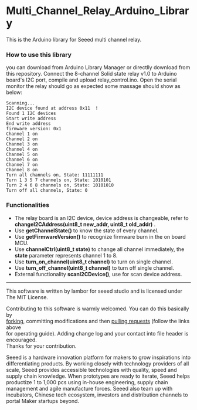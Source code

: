 # Multi_Channel_Relay_Arduino_Library
This is the Arduino library for Seeed multi channel relay. 

<!-- <img src= width=400> -->

<!-- [Grove - OLED Display 0.96"](https://www.seeedstudio.com/s/Grove-OLED-Display-0.96%22-p-781.html) -->

<!-- Description for this product -->

### How to use this library
you can download from Arduino Library Manager or directlly download from this repository.
Connect the 8-channel Solid state relay v1.0 to Arduino board's I2C port, compile and upload relay_control.ino. Open the serial monitor the relay should go as expected some massage should show as below:

```
Scanning...
I2C device found at address 0x11  !
Found 1 I2C devices
Start write address
End write address
firmware version: 0x1
Channel 1 on
Channel 2 on
Channel 3 on
Channel 4 on
Channel 5 on
Channel 6 on
Channel 7 on
Channel 8 on
Turn all channels on, State: 11111111
Turn 1 3 5 7 channels on, State: 1010101
Turn 2 4 6 8 channels on, State: 10101010
Turn off all channels, State: 0
```

### Functionalities
- The relay board is an I2C device, device address is changeable, refer to **changeI2CAddress(uint8_t new_addr, uint8_t old_addr)** .
- Use **getChannelState()** to know the state of every channel.
- Use **getFirmwareVersion()** to recognize firmware burn in the on board MCU.
- Use **channelCtrl(uint8_t state)** to change all channel immediately, the **state** parameter represents channel 1 to 8.  
- Use **turn_on_channel(uint8_t channel)** to turn on single channel.
- Use **turn_off_channel(uint8_t channel)**	to turn off single channel.
- External functionality **scanI2CDevice()**, use for scan device address.


<!-- For more information, please refer to [Grove_OLED_Display_128X64 wiki][1] -->

----
This software is written by lambor for seeed studio and is licensed under The MIT License.<br>

Contributing to this software is warmly welcomed. You can do this basically by<br>
[forking](https://help.github.com/articles/fork-a-repo), committing modifications and then [pulling requests](https://help.github.com/articles/using-pull-requests) (follow the links above<br>
for operating guide). Adding change log and your contact into file header is encouraged.<br>
Thanks for your contribution.

Seeed is a hardware innovation platform for makers to grow inspirations into differentiating products. By working closely with technology providers of all scale, Seeed provides accessible technologies with quality, speed and supply chain knowledge. When prototypes are ready to iterate, Seeed helps productize 1 to 1,000 pcs using in-house engineering, supply chain management and agile manufacture forces. Seeed also team up with incubators, Chinese tech ecosystem, investors and distribution channels to portal Maker startups beyond.


[1]:http://wiki.seeedstudio.com/Grove-OLED_Display_0.96inch/


<!-- [![Analytics](https://ga-beacon.appspot.com/UA-46589105-3/OLED_Display_128X64)](https://github.com/igrigorik/ga-beacon) -->
